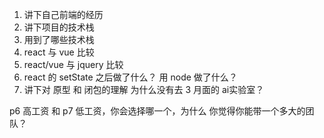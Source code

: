1. 讲下自己前端的经历
2. 讲下项目的技术栈
3. 用到了哪些技术栈
4. react 与 vue 比较
5. react/vue 与 jquery 比较
6. react 的 setState 之后做了什么？
用 node 做了什么？
7. 讲下对 原型 和 闭包的理解
为什么没有去 3 月面的 ai实验室？

p6 高工资 和 p7 低工资，你会选择哪一个，为什么
你觉得你能带一个多大的团队？
